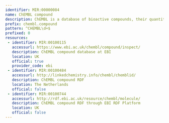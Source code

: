 ```yaml
---
identifier: MIR:00000084
name: ChEMBL compound
description: ChEMBL is a database of bioactive compounds, their quantitative properties and bioactivities (binding constants, pharmacology and ADMET, etc). The data is abstracted and curated from the primary scientific literature.
prefix: chembl.compound
pattern: ^CHEMBL\d+$
prefixed: 0
resources:
 - identifier: MIR:00100115
   accessurl: https://www.ebi.ac.uk/chembl/compound/inspect/
   description: ChEMBL compound database at EBI
   location: UK
   official: true
   provider_code: ebi
 - identifier: MIR:00100484
   accessurl: http://linkedchemistry.info/chembl/chemblid/
   description: ChEMBL compound RDF
   location: The Netherlands
   official: false
 - identifier: MIR:00100744
   accessurl: http://rdf.ebi.ac.uk/resource/chembl/molecule/
   description: ChEMBL compound RDF through EBI RDF Platform
   location: UK
   official: false
---
```

